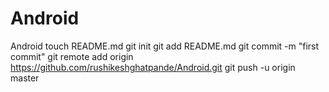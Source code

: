 Android
=======

Android 
touch README.md
git init
git add README.md
git commit -m "first commit"
git remote add origin https://github.com/rushikeshghatpande/Android.git
git push -u origin master
